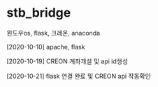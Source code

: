 # stb_bridge
윈도우os, flask, 크레온, anaconda


[2020-10-10] apache, flask

[2020-10-19] CREON 계좌개설 및 api id생성

[2020-10-21] flask 연결 완료 및 CREON api 작동확인
